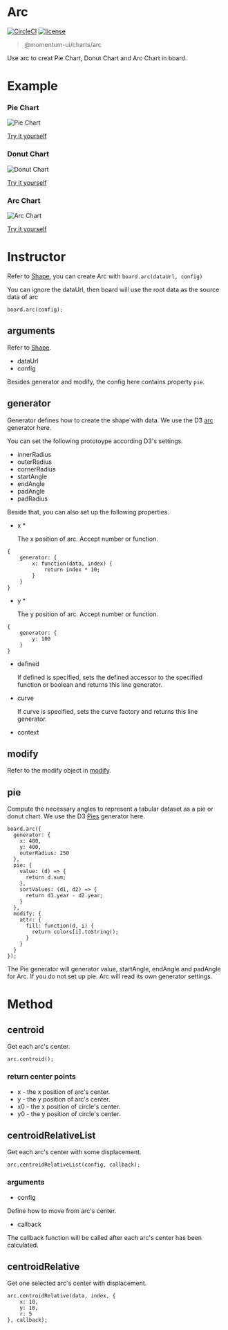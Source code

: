 # Arc

[![CircleCI](https://img.shields.io/circleci/project/github/momentum-design/momentum-ui/master.svg)](https://circleci.com/gh/momentum-design/momentum-ui/)
[![license](https://img.shields.io/github/license/momentum-design/momentum-ui.svg?color=blueviolet)](https://github.com/momentum-design/momentum-ui/blob/master/charts/LICENSE)

> @momentum-ui/charts/arc

Use arc to creat Pie Chart, Donut Chart and Arc Chart in board.

# Example

### Pie Chart

![Pie Chart](https://screenshot.codepen.io/3315115.WNNPQdB.small.f055475d-6b11-4100-a267-5cb14a62dfa1.png)

[Try it yourself](https://codepen.io/arthusliang/pen/WNNPQdB)

### Donut Chart

![Donut Chart](https://screenshot.codepen.io/3315115.abbXvYJ.small.5d26ce28-8562-440e-b148-00a83ba92a77.png)

[Try it yourself](https://codepen.io/arthusliang/pen/abbXvYJ)

### Arc Chart

![Arc Chart](https://screenshot.codepen.io/3315115.qBBgOYX.small.3e877461-aeed-420a-b4da-a0a427b86c8f.png)

[Try it yourself](https://codepen.io/arthusliang/pen/qBBgOYX)


# Instructor

Refer to [Shape](./shape.md), you can create Arc with ```board.arc(dataUrl, config)```

You can ignore the dataUrl, then board will use the root data as the source data of arc

```
board.arc(config);
```

## arguments

Refer to [Shape](./shape.md).

+ dataUrl
+ config

Besides generator and modify, the config here contains property ```pie```. 

## generator

Generator defines how to create the shape with data. We use the D3 [arc](https://github.com/d3/d3/blob/master/API.md#arcs) generator here.

You can set the following prototoype according D3's settings.

+ innerRadius 
+ outerRadius 
+ cornerRadius
+ startAngle
+ endAngle
+ padAngle 
+ padRadius 


Beside that, you can also set up the following properties.

+ x *

	The x position of arc. Accept number or function.
	
```
{
	generator: {
		x: function(data, index) {
			return index * 10;
		}
	}
}
```
	
+ y *

	The y position of arc. Accept number or function.
	
```
{
	generator: {
		y: 100
	}
}
```

+ defined

	If defined is specified, sets the defined accessor to the specified function or boolean and returns this line generator. 

+ curve

	If curve is specified, sets the curve factory and returns this line generator.

+ context

## modify

Refer to the modify object in [modify](../fundamentals/modify.md).

## pie

Compute the necessary angles to represent a tabular dataset as a pie or donut chart. We use the D3 [Pies](https://github.com/d3/d3-shape/blob/v1.3.5/README.md#pies) generator here.

```
board.arc({
  generator: {
    x: 400,
    y: 400,
    outerRadius: 250
  },
  pie: {
    value: (d) => {
      return d.sum;
    },
    sortValues: (d1, d2) => {
      return d1.year - d2.year;
    }
  },
  modify: {
    attr: {
      fill: function(d, i) {
        return colors[i].toString();
      }
    }
  }
});

```

The Pie generator will generator value, startAngle, endAngle and padAngle for Arc.
If you do not set up pie. Arc will read its own generator settings.

# Method

## centroid

Get each arc's center.

```
arc.centroid();
```

### return center points

+ x - the x position of arc's center.
+ y - the y position of arc's center.
+ x0 - the x position of circle's center.
+ y0 - the y position of circle's center.


## centroidRelativeList

Get each arc's center with some displacement.

```
arc.centroidRelativeList(config, callback);
```

### arguments

+ config

Define how to move from arc's center.

+ callback

The callback function will be called after each arc's center has been calculated.


## centroidRelative

Get one selected arc's center with displacement.

```
arc.centroidRelative(data, index, {
	x: 10,
	y: 10,
	r: 5
}, callback);
```
